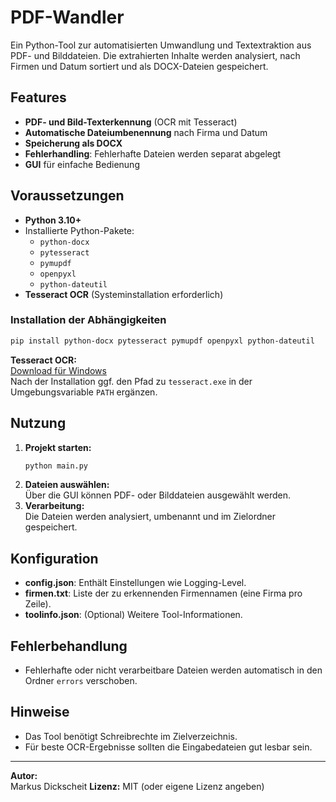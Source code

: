 # PDF-Wandler

Ein Python-Tool zur automatisierten Umwandlung und Textextraktion aus PDF- und Bilddateien. Die extrahierten Inhalte werden analysiert, nach Firmen und Datum sortiert und als DOCX-Dateien gespeichert.

## Features

- **PDF- und Bild-Texterkennung** (OCR mit Tesseract)
- **Automatische Dateiumbenennung** nach Firma und Datum
- **Speicherung als DOCX**
- **Fehlerhandling**: Fehlerhafte Dateien werden separat abgelegt
- **GUI** für einfache Bedienung

## Voraussetzungen

- **Python 3.10+**
- Installierte Python-Pakete:
  - `python-docx`
  - `pytesseract`
  - `pymupdf`
  - `openpyxl`
  - `python-dateutil`
- **Tesseract OCR** (Systeminstallation erforderlich)

### Installation der Abhängigkeiten

```sh
pip install python-docx pytesseract pymupdf openpyxl python-dateutil
```

**Tesseract OCR:**  
[Download für Windows](https://github.com/tesseract-ocr/tesseract/wiki#windows)  
Nach der Installation ggf. den Pfad zu `tesseract.exe` in der Umgebungsvariable `PATH` ergänzen.

## Nutzung

1. **Projekt starten:**
   ```sh
   python main.py
   ```
2. **Dateien auswählen:**  
   Über die GUI können PDF- oder Bilddateien ausgewählt werden.
3. **Verarbeitung:**  
   Die Dateien werden analysiert, umbenannt und im Zielordner gespeichert.

## Konfiguration

- **config.json**: Enthält Einstellungen wie Logging-Level.
- **firmen.txt**: Liste der zu erkennenden Firmennamen (eine Firma pro Zeile).
- **toolinfo.json**: (Optional) Weitere Tool-Informationen.

## Fehlerbehandlung

- Fehlerhafte oder nicht verarbeitbare Dateien werden automatisch in den Ordner `errors` verschoben.

## Hinweise

- Das Tool benötigt Schreibrechte im Zielverzeichnis.
- Für beste OCR-Ergebnisse sollten die Eingabedateien gut lesbar sein.

---

**Autor:**  
Markus Dickscheit
**Lizenz:** MIT (oder eigene Lizenz angeben)